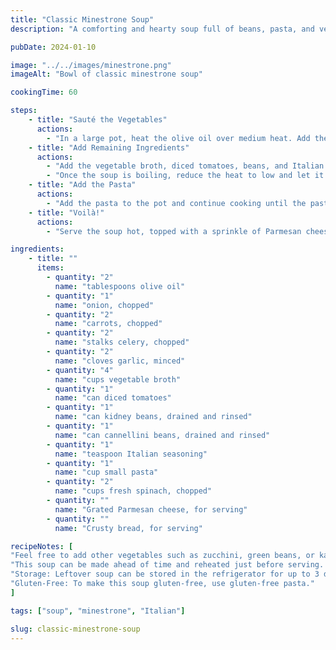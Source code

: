 ```yaml
---
title: "Classic Minestrone Soup"
description: "A comforting and hearty soup full of beans, pasta, and vegetables. Perfect to warm you up on a cold day."

pubDate: 2024-01-10

image: "../../images/minestrone.png"
imageAlt: "Bowl of classic minestrone soup"

cookingTime: 60

steps:
    - title: "Sauté the Vegetables"
      actions:
        - "In a large pot, heat the olive oil over medium heat. Add the chopped onions, carrots, celery, and garlic. Sauté until the onions are translucent and the vegetables are tender."
    - title: "Add Remaining Ingredients"
      actions:
        - "Add the vegetable broth, diced tomatoes, beans, and Italian seasoning to the pot. Bring the soup to a boil."
        - "Once the soup is boiling, reduce the heat to low and let it simmer for about 30 minutes."
    - title: "Add the Pasta"
      actions:
        - "Add the pasta to the pot and continue cooking until the pasta is al dente. Then stir in the chopped spinach."
    - title: "Voilà!"
      actions:
        - "Serve the soup hot, topped with a sprinkle of Parmesan cheese and a side of crusty bread."

ingredients:
    - title: ""
      items:
        - quantity: "2"
          name: "tablespoons olive oil"
        - quantity: "1"
          name: "onion, chopped"
        - quantity: "2"
          name: "carrots, chopped"
        - quantity: "2"
          name: "stalks celery, chopped"
        - quantity: "2"
          name: "cloves garlic, minced"
        - quantity: "4"
          name: "cups vegetable broth"
        - quantity: "1"
          name: "can diced tomatoes"
        - quantity: "1"
          name: "can kidney beans, drained and rinsed"
        - quantity: "1"
          name: "can cannellini beans, drained and rinsed"
        - quantity: "1"
          name: "teaspoon Italian seasoning"
        - quantity: "1"
          name: "cup small pasta"
        - quantity: "2"
          name: "cups fresh spinach, chopped"
        - quantity: ""
          name: "Grated Parmesan cheese, for serving"
        - quantity: ""
          name: "Crusty bread, for serving"

recipeNotes: [
"Feel free to add other vegetables such as zucchini, green beans, or kale to the soup.",
"This soup can be made ahead of time and reheated just before serving. It's a great option for meal prep.",
"Storage: Leftover soup can be stored in the refrigerator for up to 3 days, or frozen in an airtight container for up to 3 months.",
"Gluten-Free: To make this soup gluten-free, use gluten-free pasta."
]

tags: ["soup", "minestrone", "Italian"]

slug: classic-minestrone-soup
---
```


